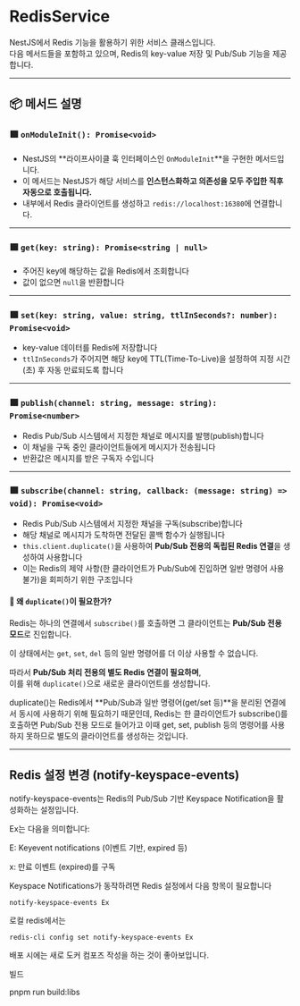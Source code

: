 # RedisService

NestJS에서 Redis 기능을 활용하기 위한 서비스 클래스입니다.  
다음 메서드들을 포함하고 있으며, Redis의 key-value 저장 및 Pub/Sub 기능을 제공합니다.

---

## 📦 메서드 설명

### 🟩 `onModuleInit(): Promise<void>`

- NestJS의 **라이프사이클 훅 인터페이스인 `OnModuleInit`**을 구현한 메서드입니다.
- 이 메서드는 NestJS가 해당 서비스를 **인스턴스화하고 의존성을 모두 주입한 직후 자동으로 호출됩니다.**
- 내부에서 Redis 클라이언트를 생성하고 `redis://localhost:16380`에 연결합니다.

---

### 🟩 `get(key: string): Promise<string | null>`

- 주어진 key에 해당하는 값을 Redis에서 조회합니다
- 값이 없으면 `null`을 반환합니다

---

### 🟩 `set(key: string, value: string, ttlInSeconds?: number): Promise<void>`

- key-value 데이터를 Redis에 저장합니다
- `ttlInSeconds`가 주어지면 해당 key에 TTL(Time-To-Live)을 설정하여 지정 시간(초) 후 자동 만료되도록 합니다

---

### 🟩 `publish(channel: string, message: string): Promise<number>`

- Redis Pub/Sub 시스템에서 지정한 채널로 메시지를 발행(publish)합니다
- 이 채널을 구독 중인 클라이언트들에게 메시지가 전송됩니다
- 반환값은 메시지를 받은 구독자 수입니다

---

### 🟩 `subscribe(channel: string, callback: (message: string) => void): Promise<void>`

- Redis Pub/Sub 시스템에서 지정한 채널을 구독(subscribe)합니다
- 해당 채널로 메시지가 도착하면 전달된 콜백 함수가 실행됩니다
- `this.client.duplicate()`을 사용하여 **Pub/Sub 전용의 독립된 Redis 연결**을 생성하여 사용합니다
- 이는 Redis의 제약 사항(한 클라이언트가 Pub/Sub에 진입하면 일반 명령어 사용 불가)을 회피하기 위한 구조입니다

#### 📌 왜 `duplicate()`이 필요한가?

Redis는 하나의 연결에서 `subscribe()`를 호출하면 그 클라이언트는 **Pub/Sub 전용 모드**로 진입합니다.

이 상태에서는 `get`, `set`, `del` 등의 일반 명령어를 더 이상 사용할 수 없습니다.

따라서 **Pub/Sub 처리 전용의 별도 Redis 연결이 필요하며**,  
이를 위해 `duplicate()`으로 새로운 클라이언트를 생성합니다.

duplicate()는 Redis에서 **Pub/Sub과 일반 명령어(get/set 등)**을 분리된 연결에서 동시에 사용하기 위해 필요하기 때문인데, Redis는 한 클라이언트가 subscribe()를 호출하면 Pub/Sub 전용 모드로 들어가고 이때 get, set, publish 등의 명령어를 사용하지 못하므로 별도의 클라이언트를 생성하는 것입니다.

---

## Redis 설정 변경 (notify-keyspace-events)

notify-keyspace-events는 Redis의 Pub/Sub 기반 Keyspace Notification을 활성화하는 설정입니다.

Ex는 다음을 의미합니다:

E: Keyevent notifications (이벤트 기반, expired 등)

x: 만료 이벤트 (expired)를 구독

Keyspace Notifications가 동작하려면 Redis 설정에서 다음 항목이 필요합니다

```
notify-keyspace-events Ex

```

로컬 redis에서는

```
redis-cli config set notify-keyspace-events Ex
```

배포 시에는 새로 도커 컴포즈 작성을 하는 것이 좋아보입니다.

빌드

pnpm run build:libs
